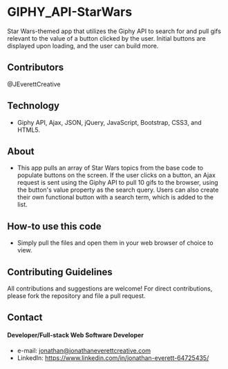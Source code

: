 # GIPHY_API-StarWars
Star Wars-themed app that utilizes the Giphy API to search for and pull gifs relevant to the value of a button clicked by the user. Initial buttons are displayed upon loading, and the user can build more. 

## Contributors
@JEverettCreative

## Technology
* Giphy API, Ajax, JSON, jQuery, JavaScript, Bootstrap, CSS3, and HTML5.

## About
* This app pulls an array of Star Wars topics from the base code to populate buttons on the screen. If the user clicks on a button, an Ajax request is sent using the Giphy API to pull 10 gifs to the browser, using the button's value property as the search query. Users can also create their own functional button with a search term, which is added to the list.

## How-to use this code
* Simply pull the files and open them in your web browser of choice to view.

## Contributing Guidelines
All contributions and suggestions are welcome!
For direct contributions, please fork the repository and file a pull request. 

## Contact
#### Developer/Full-stack Web Software Developer
* e-mail: jonathan@jonathaneverettcreative.com
* LinkedIn: https://www.linkedin.com/in/jonathan-everett-64725435/
